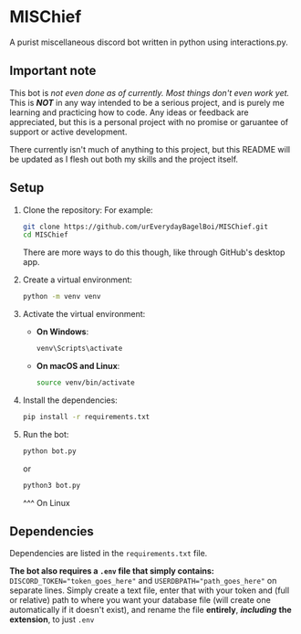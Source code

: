 # MISChief
A purist miscellaneous discord bot written in python using interactions.py.

## Important note
This bot is *not even done as of currently. Most things don't even work yet.*
This is ***NOT*** in any way intended to be a serious project, and is purely me learning and practicing how to code. Any ideas or feedback are appreciated, but this is a personal project with no promise or garuantee of support or active development.

There currently isn't much of anything to this project, but this README will be updated as I flesh out both my skills and the project itself.

## Setup

1. Clone the repository:
    For example:
    ```sh
    git clone https://github.com/urEverydayBagelBoi/MISChief.git
    cd MISChief
    ```
    There are more ways to do this though, like through GitHub's desktop app.

2. Create a virtual environment:
    ```sh
    python -m venv venv
    ```

3. Activate the virtual environment:

    - **On Windows**:
        ```sh
        venv\Scripts\activate
        ```
    - **On macOS and Linux**:
        ```sh
        source venv/bin/activate
        ```

4. Install the dependencies:
    ```sh
    pip install -r requirements.txt
    ```

5. Run the bot:
    ```sh
    python bot.py
    ```
    or
   ```sh
   python3 bot.py
   ```
   ^^^ On Linux

## Dependencies

Dependencies are listed in the `requirements.txt` file.

**The bot also requires a `.env` file that simply contains:** `DISCORD_TOKEN="token_goes_here"` and `USERDBPATH="path_goes_here"` on separate lines. Simply create a text file, enter that with your token and (full or relative) path to where you want your database file (will create one automatically if it doesn't exist), and rename the file **entirely**, ***including*** **the extension**, to just `.env`
